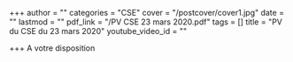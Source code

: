 +++
author = ""
categories = "CSE"
cover = "/postcover/cover1.jpg"
date = ""
lastmod = ""
pdf_link = "/PV CSE 23 mars 2020.pdf"
tags = []
title = "PV du CSE du 23 mars 2020"
youtube_video_id = ""

+++
A votre disposition